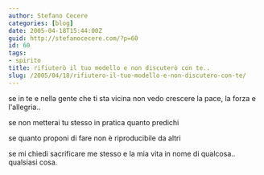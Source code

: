 ```yaml
---
author: Stefano Cecere
categories: [blog]
date: 2005-04-18T15:44:00Z
guid: http://stefanocecere.com/?p=60
id: 60
tags:
- spirito
title: rifiuterò il tuo modello e non discuterò con te..
slug: /2005/04/18/rifiutero-il-tuo-modello-e-non-discutero-con-te/
---
```


se in te e nella gente che ti sta vicina non vedo crescere la pace, la forza e l'allegria..

se non metterai tu stesso in pratica quanto predichi

se quanto proponi di fare non è riproducibile da altri

se mi chiedi sacrificare me stesso e la mia vita in nome di qualcosa.. qualsiasi cosa.